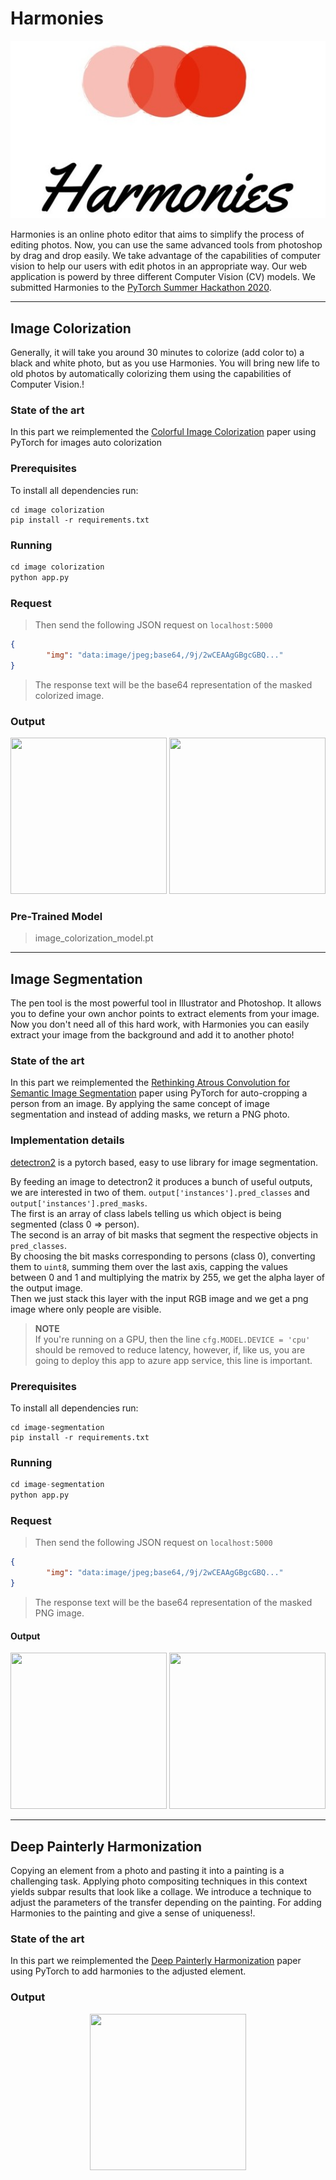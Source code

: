 # Harmonies

<p align="center">
    <img src="https://raw.githubusercontent.com/MoAmrYehia/Harmonies/master/res/Harmonies_Logo.jpeg">
</p>

Harmonies is an online photo editor that aims to simplify the process of editing photos. Now, you can use the same advanced tools from photoshop by drag and drop easily. We take advantage of the capabilities of computer vision to help our users with edit photos in an appropriate way. Our web application is powerd by three different Computer Vision (CV) models. We submitted Harmonies to the [PyTorch Summer Hackathon 2020](https://devpost.com/software/pi-ke4nfz).

---

## Image Colorization
Generally, it will take you around 30 minutes to colorize (add color to) a black and white photo, but as you use Harmonies. You will bring new life to old photos by automatically colorizing them using the capabilities of Computer Vision.! 

### State of the art
In this part we reimplemented the [Colorful Image Colorization](https://arxiv.org/abs/1603.08511v5) paper using PyTorch for images auto colorization

### Prerequisites
To install all dependencies run:

```Shell
cd image colorization
pip install -r requirements.txt
```
### Running

```python
cd image colorization
python app.py 
```

### Request
> Then send the following JSON request on `localhost:5000` 

```json
{
        "img": "data:image/jpeg;base64,/9j/2wCEAAgGBgcGBQ..."
}
```
> The response text will be the base64 representation of the masked colorized image.

### Output

<p align="center">
    <img src="https://raw.githubusercontent.com/MoAmrYehia/pytorch-hackathon/master/res/2.jpg?token=AJUWNRZJ5DWPQGPZHISMHRS7HE6GC"
        width = "250" 
        height= "250">
    <img src="https://raw.githubusercontent.com/MoAmrYehia/pytorch-hackathon/master/res/1.jpg?token=AJUWNR2DEYR7FHLPZEVHS2K7HE6D2"
        width = "250" 
        height= "250">
</p>

### Pre-Trained Model 

> image_colorization_model.pt 

---

## Image Segmentation
The pen tool is the most powerful tool in Illustrator and Photoshop. It allows you to define your own anchor points to extract elements from your image. Now you don't need all of this hard work, with Harmonies you can easily extract your image from the background and add it to another photo! 

### State of the art
In this part we reimplemented the [Rethinking Atrous Convolution for Semantic Image Segmentation](https://arxiv.org/abs/1706.05587v3) paper using PyTorch for auto-cropping a person from an image. By applying the same concept of image segmentation and instead of adding masks, we return a PNG photo.

### Implementation details
[detectron2](https://detectron2.readthedocs.io/) is a pytorch based, easy to use library for image segmentation.  

By feeding an image to detectron2 it produces a bunch of useful outputs, we are interested in two of them.
`output['instances'].pred_classes` and `output['instances'].pred_masks`.  
The first is an array of class labels telling us which object is being segmented (class 0 => person).  
The second is an array of bit masks that segment the respective objects in `pred_classes`.  
By choosing the bit masks corresponding to persons (class 0), converting them to `uint8`, summing them over the last axis, capping the values between 0 and 1 and multiplying the matrix by 255, we get the alpha layer of the output image.  
Then we just stack this layer with the input RGB image and we get a png image where only people are visible.

> **NOTE**  
> If you're running on a GPU, then the line `cfg.MODEL.DEVICE = 'cpu'` should be removed to reduce latency, however, if, like us, you are going to deploy this app to azure app service, this line is important.

### Prerequisites
To install all dependencies run:

```Shell
cd image-segmentation
pip install -r requirements.txt
```

### Running

```python
cd image-segmentation
python app.py 
```

### Request
> Then send the following JSON request on `localhost:5000` 

```json
{
        "img": "data:image/jpeg;base64,/9j/2wCEAAgGBgcGBQ..."
}
```
> The response text will be the base64 representation of the masked PNG image.


#### Output

<p align="center">
    <img src="https://raw.githubusercontent.com/MoAmrYehia/pytorch-hackathon/master/res/4.png"
        width = "250" 
        height= "250">
    <img src="https://raw.githubusercontent.com/MoAmrYehia/pytorch-hackathon/master/res/5.png"
        width = "250" 
        height= "250">
</p>

---

## Deep Painterly Harmonization
Copying an element from a photo and pasting it into a painting is a challenging task. Applying photo compositing techniques in this context yields subpar results that look like a collage. We introduce a technique to adjust the parameters of the transfer depending on the painting. For adding Harmonies to the painting and give a sense of uniqueness!.

### State of the art
In this part we reimplemented the [Deep Painterly Harmonization](https://arxiv.org/abs/1804.03189) paper using PyTorch to add harmonies to the adjusted element. 

### Output

<p align="center">
    <img src="https://raw.githubusercontent.com/MoAmrYehia/pytorch-hackathon/master/res/3.jpg"
        width = "250" 
        height= "250">
</p>
